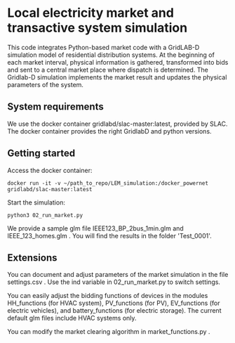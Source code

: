 # Local electricity market and transactive system simulation

This code integrates Python-based market code with a GridLAB-D simulation model of residential distribution systems. At the beginning of each market interval, physical information is gathered, transformed into bids and sent to a central market place where dispatch is determined. The Gridlab-D simulation implements the market result and updates the physical parameters of the system.

## System requirements

We use the docker container gridlabd/slac-master:latest, provided by SLAC. The docker container provides the right GridlabD and python versions.

## Getting started

Access the docker container:

```
docker run -it -v ~/path_to_repo/LEM_simulation:/docker_powernet gridlabd/slac-master:latest
```

Start the simulation:

```
python3 02_run_market.py
```

We provide a sample glm file IEEE123_BP_2bus_1min.glm and IEEE_123_homes.glm . You will find the results in the folder 'Test_0001'.

## Extensions

You can document and adjust parameters of the market simulation in the file settings.csv . Use the ind variable in 02_run_market.py to switch settings.

You can easily adjust the bidding functions of devices in the modules HH_functions (for HVAC system), PV_functions (for PV), EV_functions (for electric vehicles), and battery_functions (for electric storage). The current default glm files include HVAC systems only.

You can modify the market clearing algorithm in market_functions.py .




